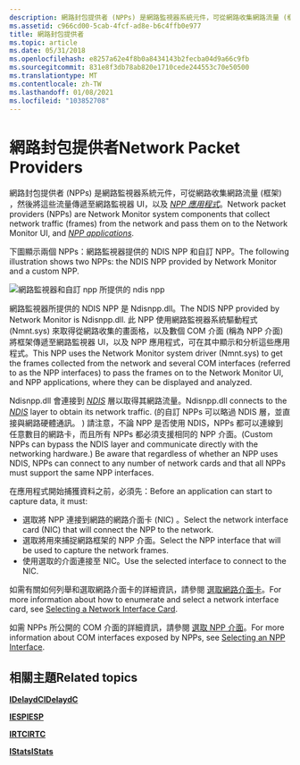 ```yaml
---
description: 網路封包提供者 (NPPs) 是網路監視器系統元件，可從網路收集網路流量 (框架) ，然後將這些流量傳遞至網路監視器 UI，以及 NPP 應用程式。
ms.assetid: c966cd00-5cab-4fcf-ad8e-b6c4ffb0e977
title: 網路封包提供者
ms.topic: article
ms.date: 05/31/2018
ms.openlocfilehash: e8257a62e4f8b0a8434143b2fecba04d9a66c9fb
ms.sourcegitcommit: 831e8f3db78ab820e1710cede244553c70e50500
ms.translationtype: MT
ms.contentlocale: zh-TW
ms.lasthandoff: 01/08/2021
ms.locfileid: "103852708"
---
```

# <a name="network-packet-providers"></a><span data-ttu-id="7bde6-103">網路封包提供者</span><span class="sxs-lookup"><span data-stu-id="7bde6-103">Network Packet Providers</span></span>

<span data-ttu-id="7bde6-104">網路封包提供者 (NPPs) 是網路監視器系統元件，可從網路收集網路流量 (框架) ，然後將這些流量傳遞至網路監視器 UI，以及 [*NPP 應用程式*](n.md)。</span><span class="sxs-lookup"><span data-stu-id="7bde6-104">Network packet providers (NPPs) are Network Monitor system components that collect network traffic (frames) from the network and pass them on to the Network Monitor UI, and [*NPP applications*](n.md).</span></span>

<span data-ttu-id="7bde6-105">下圖顯示兩個 NPPs：網路監視器提供的 NDIS NPP 和自訂 NPP。</span><span class="sxs-lookup"><span data-stu-id="7bde6-105">The following illustration shows two NPPs: the NDIS NPP provided by Network Monitor and a custom NPP.</span></span>

![網路監視器和自訂 npp 所提供的 ndis npp](images/npp.png)

<span data-ttu-id="7bde6-107">網路監視器所提供的 NDIS NPP 是 Ndisnpp.dll。</span><span class="sxs-lookup"><span data-stu-id="7bde6-107">The NDIS NPP provided by Network Monitor is Ndisnpp.dll.</span></span> <span data-ttu-id="7bde6-108">此 NPP 使用網路監視器系統驅動程式 (Nmnt.sys) 來取得從網路收集的畫面格，以及數個 COM 介面 (稱為 NPP 介面) 將框架傳遞至網路監視器 UI，以及 NPP 應用程式，可在其中顯示和分析這些應用程式。</span><span class="sxs-lookup"><span data-stu-id="7bde6-108">This NPP uses the Network Monitor system driver (Nmnt.sys) to get the frames collected from the network and several COM interfaces (referred to as the NPP interfaces) to pass the frames on to the Network Monitor UI, and NPP applications, where they can be displayed and analyzed.</span></span>

<span data-ttu-id="7bde6-109">Ndisnpp.dll 會連接到 [*NDIS*](n.md) 層以取得其網路流量。</span><span class="sxs-lookup"><span data-stu-id="7bde6-109">Ndisnpp.dll connects to the [*NDIS*](n.md) layer to obtain its network traffic.</span></span> <span data-ttu-id="7bde6-110"> (的自訂 NPPs 可以略過 NDIS 層，並直接與網路硬體通訊。 ) 請注意，不論 NPP 是否使用 NDIS，NPPs 都可以連線到任意數目的網路卡，而且所有 NPPs 都必須支援相同的 NPP 介面。</span><span class="sxs-lookup"><span data-stu-id="7bde6-110">(Custom NPPs can bypass the NDIS layer and communicate directly with the networking hardware.) Be aware that regardless of whether an NPP uses NDIS, NPPs can connect to any number of network cards and that all NPPs must support the same NPP interfaces.</span></span>

<span data-ttu-id="7bde6-111">在應用程式開始捕獲資料之前，必須先：</span><span class="sxs-lookup"><span data-stu-id="7bde6-111">Before an application can start to capture data, it must:</span></span>

-   <span data-ttu-id="7bde6-112">選取將 NPP 連接到網路的網路介面卡 (NIC) 。</span><span class="sxs-lookup"><span data-stu-id="7bde6-112">Select the network interface card (NIC) that will connect the NPP to the network.</span></span>
-   <span data-ttu-id="7bde6-113">選取將用來捕捉網路框架的 NPP 介面。</span><span class="sxs-lookup"><span data-stu-id="7bde6-113">Select the NPP interface that will be used to capture the network frames.</span></span>
-   <span data-ttu-id="7bde6-114">使用選取的介面連接至 NIC。</span><span class="sxs-lookup"><span data-stu-id="7bde6-114">Use the selected interface to connect to the NIC.</span></span>

<span data-ttu-id="7bde6-115">如需有關如何列舉和選取網路介面卡的詳細資訊，請參閱 [選取網路介面卡](selecting-a-network-interface-card.md)。</span><span class="sxs-lookup"><span data-stu-id="7bde6-115">For more information about how to enumerate and select a network interface card, see [Selecting a Network Interface Card](selecting-a-network-interface-card.md).</span></span>

<span data-ttu-id="7bde6-116">如需 NPPs 所公開的 COM 介面的詳細資訊，請參閱 [選取 NPP 介面](selecting-an-npp-interface.md)。</span><span class="sxs-lookup"><span data-stu-id="7bde6-116">For more information about COM interfaces exposed by NPPs, see [Selecting an NPP Interface](selecting-an-npp-interface.md).</span></span>

## <a name="related-topics"></a><span data-ttu-id="7bde6-117">相關主題</span><span class="sxs-lookup"><span data-stu-id="7bde6-117">Related topics</span></span>

<dl> <dt>

[<span data-ttu-id="7bde6-118">**IDelaydC**</span><span class="sxs-lookup"><span data-stu-id="7bde6-118">**IDelaydC**</span></span>](idelaydc.md)
</dt> <dt>

[<span data-ttu-id="7bde6-119">**IESP**</span><span class="sxs-lookup"><span data-stu-id="7bde6-119">**IESP**</span></span>](iesp.md)
</dt> <dt>

[<span data-ttu-id="7bde6-120">**IRTC**</span><span class="sxs-lookup"><span data-stu-id="7bde6-120">**IRTC**</span></span>](irtc.md)
</dt> <dt>

[<span data-ttu-id="7bde6-121">**IStats**</span><span class="sxs-lookup"><span data-stu-id="7bde6-121">**IStats**</span></span>](istats.md)
</dt> </dl>

 

 



